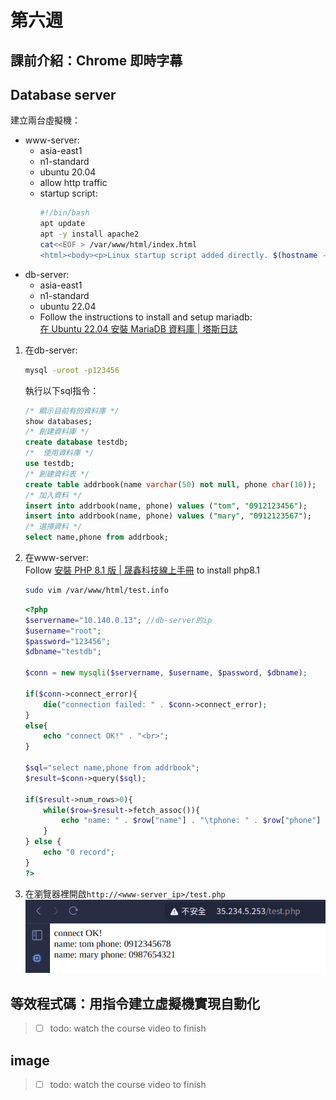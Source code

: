 # 第六週

## 課前介紹：Chrome 即時字幕

## Database server
建立兩台虛擬機：<br>
- www-server:<br>
    * asia-east1
    * n1-standard
    * ubuntu 20.04
    * allow http traffic
    * startup script:<br>
        ```bash
        #!/bin/bash
        apt update
        apt -y install apache2
        cat<<EOF > /var/www/html/index.html
        <html><body><p>Linux startup script added directly. $(hostname -I)</p></body></html>
        ```
- db-server:<br>
    * asia-east1
    * n1-standard
    * ubuntu 22.04<br>
    * Follow the instructions to install and setup mariadb:<br>
        [在 Ubuntu 22.04 安裝 MariaDB 資料庫 | 塔斯日誌](https://blog.tarswork.com/post/mariadb-install-record)

1. 在db-server:
    ```bash
    mysql -uroot -p123456
    ```
    執行以下sql指令：
    ```sql
    /* 顯示目前有的資料庫 */
    show databases;   
    /* 創建資料庫 */
    create database testdb;   
    /*  使用資料庫 */
    use testdb;  
    /* 創建資料表 */
    create table addrbook(name varchar(50) not null, phone char(10));
    /* 加入資料 */
    insert into addrbook(name, phone) values ("tom", "0912123456");
    insert into addrbook(name, phone) values ("mary", "0912123567");
    /* 選擇資料 */
    select name,phone from addrbook;
    ```
2. 在www-server:<br>
    Follow [安裝 PHP 8.1 版 | 晟鑫科技線上手冊](https://docs.ossii.com.tw/books/ubuntu-server-2004-apache-mariadb-php/page/php-81) to install php8.1
    ```bash
    sudo vim /var/www/html/test.info
    ```
    ```php
    <?php
    $servername="10.140.0.13"; //db-server的ip
    $username="root";    
    $password="123456";
    $dbname="testdb";

    $conn = new mysqli($servername, $username, $password, $dbname);

    if($conn->connect_error){
        die("connection failed: " . $conn->connect_error);
    }
    else{
        echo "connect OK!" . "<br>";
    }

    $sql="select name,phone from addrbook";
    $result=$conn->query($sql);

    if($result->num_rows>0){
        while($row=$result->fetch_assoc()){
            echo "name: " . $row["name"] . "\tphone: " . $row["phone"] . "<br>";
        }
    } else {
        echo "0 record";
    }
    ?>
    ```

3. 在瀏覽器裡開啟`http://<www-server_ip>/test.php`
    ![](src/linux-2024101501.png)

## 等效程式碼：用指令建立虛擬機實現自動化
> - [ ] todo: watch the course video to finish

## image
> - [ ] todo: watch the course video to finish

